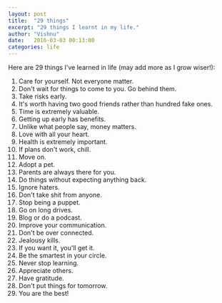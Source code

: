 ```yaml
---
layout: post
title:  "29 things"
excerpt: "29 things I learnt in my life."
author: "Vishnu"
date:   2016-03-03 00:13:00
categories: life
---
```

Here are 29 things I've learned in life (may add more as I grow wiser!):

1. Care for yourself. Not everyone matter.
2. Don't wait for things to come to you. Go behind them.
3. Take risks early.
4. It's worth having two good friends rather than hundred fake ones.
5. Time is extremely valuable.
6. Getting up early has benefits.
7. Unlike what people say, money matters.
8. Love with all your heart.
9. Health is extremely important.
10. If plans don't work, chill.
11. Move on.
12. Adopt a pet.
13. Parents are always there for you.
14. Do things without expecting anything back.
15. Ignore haters.
16. Don't take shit from anyone.
17. Stop being a puppet.
18. Go on long drives.
19. Blog or do a podcast.
20. Improve your communication.
21. Don't be over connected.
22. Jealousy kills.
23. If you want it, you'll get it.
24. Be the smartest in your circle.
25. Never stop learning.
26. Appreciate others.
27. Have gratitude.
28. Don't put things for tomorrow.
29. You are the best!